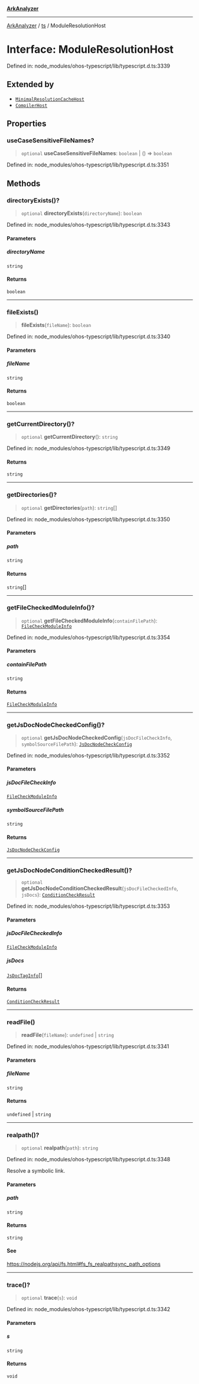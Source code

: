 [**ArkAnalyzer**](../../../../README.md)

***

[ArkAnalyzer](../../../../globals.md) / [ts](../README.md) / ModuleResolutionHost

# Interface: ModuleResolutionHost

Defined in: node\_modules/ohos-typescript/lib/typescript.d.ts:3339

## Extended by

- [`MinimalResolutionCacheHost`](MinimalResolutionCacheHost.md)
- [`CompilerHost`](CompilerHost.md)

## Properties

### useCaseSensitiveFileNames?

> `optional` **useCaseSensitiveFileNames**: `boolean` \| () => `boolean`

Defined in: node\_modules/ohos-typescript/lib/typescript.d.ts:3351

## Methods

### directoryExists()?

> `optional` **directoryExists**(`directoryName`): `boolean`

Defined in: node\_modules/ohos-typescript/lib/typescript.d.ts:3343

#### Parameters

##### directoryName

`string`

#### Returns

`boolean`

***

### fileExists()

> **fileExists**(`fileName`): `boolean`

Defined in: node\_modules/ohos-typescript/lib/typescript.d.ts:3340

#### Parameters

##### fileName

`string`

#### Returns

`boolean`

***

### getCurrentDirectory()?

> `optional` **getCurrentDirectory**(): `string`

Defined in: node\_modules/ohos-typescript/lib/typescript.d.ts:3349

#### Returns

`string`

***

### getDirectories()?

> `optional` **getDirectories**(`path`): `string`[]

Defined in: node\_modules/ohos-typescript/lib/typescript.d.ts:3350

#### Parameters

##### path

`string`

#### Returns

`string`[]

***

### getFileCheckedModuleInfo()?

> `optional` **getFileCheckedModuleInfo**(`containFilePath`): [`FileCheckModuleInfo`](FileCheckModuleInfo.md)

Defined in: node\_modules/ohos-typescript/lib/typescript.d.ts:3354

#### Parameters

##### containFilePath

`string`

#### Returns

[`FileCheckModuleInfo`](FileCheckModuleInfo.md)

***

### getJsDocNodeCheckedConfig()?

> `optional` **getJsDocNodeCheckedConfig**(`jsDocFileCheckInfo`, `symbolSourceFilePath`): [`JsDocNodeCheckConfig`](JsDocNodeCheckConfig.md)

Defined in: node\_modules/ohos-typescript/lib/typescript.d.ts:3352

#### Parameters

##### jsDocFileCheckInfo

[`FileCheckModuleInfo`](FileCheckModuleInfo.md)

##### symbolSourceFilePath

`string`

#### Returns

[`JsDocNodeCheckConfig`](JsDocNodeCheckConfig.md)

***

### getJsDocNodeConditionCheckedResult()?

> `optional` **getJsDocNodeConditionCheckedResult**(`jsDocFileCheckedInfo`, `jsDocs`): [`ConditionCheckResult`](ConditionCheckResult.md)

Defined in: node\_modules/ohos-typescript/lib/typescript.d.ts:3353

#### Parameters

##### jsDocFileCheckedInfo

[`FileCheckModuleInfo`](FileCheckModuleInfo.md)

##### jsDocs

[`JsDocTagInfo`](JsDocTagInfo.md)[]

#### Returns

[`ConditionCheckResult`](ConditionCheckResult.md)

***

### readFile()

> **readFile**(`fileName`): `undefined` \| `string`

Defined in: node\_modules/ohos-typescript/lib/typescript.d.ts:3341

#### Parameters

##### fileName

`string`

#### Returns

`undefined` \| `string`

***

### realpath()?

> `optional` **realpath**(`path`): `string`

Defined in: node\_modules/ohos-typescript/lib/typescript.d.ts:3348

Resolve a symbolic link.

#### Parameters

##### path

`string`

#### Returns

`string`

#### See

https://nodejs.org/api/fs.html#fs_fs_realpathsync_path_options

***

### trace()?

> `optional` **trace**(`s`): `void`

Defined in: node\_modules/ohos-typescript/lib/typescript.d.ts:3342

#### Parameters

##### s

`string`

#### Returns

`void`
